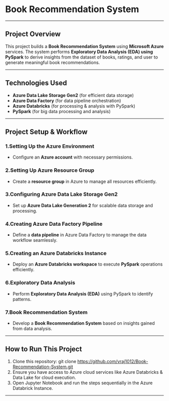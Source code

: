 # Book Recommendation System

---

## Project Overview
This project builds a **Book Recommendation System** using **Microsoft Azure** services. The system performs **Exploratory Data Analysis (EDA) using PySpark** to derive insights from the dataset of books, ratings, and user to generate meaningful book recommendations.

---

## Technologies Used
- **Azure Data Lake Storage Gen2** (for efficient data storage)
- **Azure Data Factory** (for data pipeline orchestration)
- **Azure Databricks** (for processing & analysis with PySpark)
- **PySpark** (for big data processing and analysis)
  
---

## Project Setup & Workflow
### 1.Setting Up the Azure Environment
- Configure an **Azure account** with necessary permissions.

### 2.Setting Up Azure Resource Group
- Create a **resource group** in Azure to manage all resources efficiently.

### 3.Configuring Azure Data Lake Storage Gen2
- Set up **Azure Data Lake Generation 2** for scalable data storage and processing.

### 4.Creating Azure Data Factory Pipeline
- Define a **data pipeline** in Azure Data Factory to manage the data workflow seamlessly.

### 5.Creating an Azure Databricks Instance
- Deploy an **Azure Databricks workspace** to execute **PySpark** operations efficiently.

### 6.Exploratory Data Analysis
- Perform **Exploratory Data Analysis (EDA)** using PySpark to identify patterns.

### 7.Book Recommendation System
- Develop a **Book Recommendation System** based on insights gained from data analysis.

---

## How to Run This Project
1.	Clone this repository: 
    git clone https://github.com/vraj1012/Book-Recommendation-System.git
2.	Ensure you have access to Azure cloud services like Azure Databricks & Data Lake for cloud execution.
3.	Open Jupyter Notebook and run the steps sequentially in the Azure Databrick Instance.

---
  	
